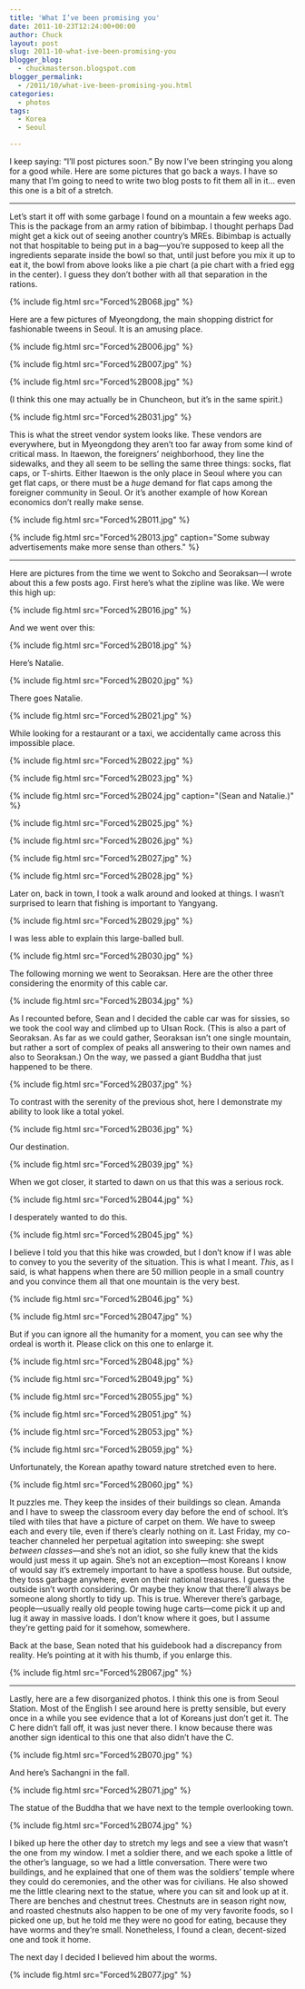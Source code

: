 ```yaml
---
title: 'What I’ve been promising you'
date: 2011-10-23T12:24:00+00:00
author: Chuck
layout: post
slug: 2011-10-what-ive-been-promising-you
blogger_blog:
  - chuckmasterson.blogspot.com
blogger_permalink:
  - /2011/10/what-ive-been-promising-you.html
categories:
  - photos
tags:
  - Korea
  - Seoul

---
```

I keep saying: “I’ll post pictures soon.” By now I’ve
been stringing you along for a good while. Here are some pictures that go back
a ways. I have so many that I’m going to need to write two blog posts to
fit them all in it… even this one is a bit of a stretch. 

* * *

Let’s start it off with some garbage I found on a mountain a few weeks
ago. This is the package from an army ration of bibimbap. I thought perhaps
Dad might get a kick out of seeing another country’s MREs. Bibimbap is
actually not that hospitable to being put in a bag—you’re supposed to
keep all the ingredients separate inside the bowl so that, until just before
you mix it up to eat it, the bowl from above looks like a pie chart (a pie
chart with a fried egg in the center). I guess they don’t bother with
all that separation in the rations. 
  
{% include fig.html src="Forced%2B068.jpg" %}

Here are a few pictures of Myeongdong, the main shopping district for
fashionable tweens in Seoul. It is an amusing place.

{% include fig.html src="Forced%2B006.jpg" %}

{% include fig.html src="Forced%2B007.jpg" %}

{% include fig.html src="Forced%2B008.jpg" %}

(I think this one may actually be in Chuncheon, but it’s in
the same spirit.)

{% include fig.html src="Forced%2B031.jpg" %}

This is what the street vendor system looks like. These vendors are
everywhere, but in Myeongdong they aren’t too far away from some kind of
critical mass. In Itaewon, the foreigners’ neighborhood, they line the
sidewalks, and they all seem to be selling the same three things: socks, flat
caps, or T-shirts. Either Itaewon is the only place in Seoul where you can get
flat caps, or there must be a *huge* demand for flat caps among the
foreigner community in Seoul. Or it’s another example of how Korean
economics don’t really make sense.  

{% include fig.html src="Forced%2B011.jpg" %}

{% include fig.html src="Forced%2B013.jpg" caption="Some subway advertisements
make more sense than others." %}

* * *

Here are pictures from the time we went to Sokcho and Seoraksan—I
wrote about this a few posts ago. First here’s what the zipline was like.
We were this high up:

{% include fig.html src="Forced%2B016.jpg" %}

And we went over this:

{% include fig.html src="Forced%2B018.jpg" %}

Here’s Natalie.

{% include fig.html src="Forced%2B020.jpg" %}

There goes Natalie.  

{% include fig.html src="Forced%2B021.jpg" %}

While looking for a restaurant or a taxi, we accidentally came across this
impossible place.

{% include fig.html src="Forced%2B022.jpg" %}

{% include fig.html src="Forced%2B023.jpg" %}

{% include fig.html src="Forced%2B024.jpg" caption="(Sean and Natalie.)" %}

{% include fig.html src="Forced%2B025.jpg" %}

{% include fig.html src="Forced%2B026.jpg" %}

{% include fig.html src="Forced%2B027.jpg" %}

{% include fig.html src="Forced%2B028.jpg" %}

Later on, back in town, I took a walk around and looked at things.
I wasn’t surprised to learn that fishing is important to Yangyang.

{% include fig.html src="Forced%2B029.jpg" %}

I was less able to explain this large-balled bull.

{% include fig.html src="Forced%2B030.jpg" %}

The following morning we went to Seoraksan. Here are the other three
considering the enormity of this cable car.  

{% include fig.html src="Forced%2B034.jpg" %}

As I recounted before, Sean and I decided the cable car was for sissies, so we
took the cool way and climbed up to Ulsan Rock. (This is also a part of
Seoraksan. As far as we could gather, Seoraksan isn’t one single
mountain, but rather a sort of complex of peaks all answering to their own
names and also to Seoraksan.) On the way, we passed a giant Buddha that just
happened to be there.

{% include fig.html src="Forced%2B037.jpg" %}

To contrast with the serenity of the previous shot, here I
demonstrate my ability to look like a total yokel.

{% include fig.html src="Forced%2B036.jpg" %}

Our destination.

{% include fig.html src="Forced%2B039.jpg" %}

When we got closer, it started to dawn on us that this was a
serious rock.

{% include fig.html src="Forced%2B044.jpg" %}

I desperately wanted to do this.  

{% include fig.html src="Forced%2B045.jpg" %}

I believe I told you that this hike was crowded, but I don’t know if I
was able to convey to you the severity of the situation. This is what I meant.
*This*, as I said, is what happens when there are 50 million people in a
small country and you convince them all that one mountain is the very best.

{% include fig.html src="Forced%2B046.jpg" %}

{% include fig.html src="Forced%2B047.jpg" %}

But if you can ignore all the humanity for a moment, you can see
why the ordeal is worth it. Please click on this one to enlarge it.

{% include fig.html src="Forced%2B048.jpg" %}

{% include fig.html src="Forced%2B049.jpg" %}

{% include fig.html src="Forced%2B055.jpg" %}

{% include fig.html src="Forced%2B051.jpg" %}

{% include fig.html src="Forced%2B053.jpg" %}

{% include fig.html src="Forced%2B059.jpg" %}

Unfortunately, the Korean apathy toward nature stretched even to
here.

{% include fig.html src="Forced%2B060.jpg" %}

It puzzles me. They keep the insides of their buildings so clean. Amanda
and I have to sweep the classroom every day before the end of school.
It’s tiled with tiles that have a picture of carpet on them. We have to
sweep each and every tile, even if there’s clearly nothing on it. Last
Friday, my co-teacher channeled her perpetual agitation into sweeping: she
swept *between classes*—and she’s not an idiot, so she fully knew
that the kids would just mess it up again. She’s not an exception—most
Koreans I know of would say it’s extremely important to have a spotless
house. But outside, they toss garbage anywhere, even on their national
treasures. I guess the outside isn’t worth considering. Or maybe they
know that there’ll always be someone along shortly to tidy up. This is
true. Wherever there’s garbage, people—usually really old people towing
huge carts—come pick it up and lug it away in massive loads. I don’t know
where it goes, but I assume they’re getting paid for it somehow,
somewhere.  

Back at the base, Sean noted that his guidebook had a discrepancy from
reality. He’s pointing at it with his thumb, if you enlarge this.  

{% include fig.html src="Forced%2B067.jpg" %}

* * *

Lastly, here are a few disorganized photos. I think this one is from Seoul
Station. Most of the English I see around here is pretty sensible, but every
once in a while you see evidence that a lot of Koreans just don’t get it.
The C here didn’t fall off, it was just never there. I know because there
was another sign identical to this one that also didn’t have the C.

{% include fig.html src="Forced%2B070.jpg" %}

And here’s Sachangni in the fall.

{% include fig.html src="Forced%2B071.jpg" %}

The statue of the Buddha that we have next to the temple
overlooking town.

{% include fig.html src="Forced%2B074.jpg" %}

I biked up here the other day to stretch my legs and see a view that
wasn’t the one from my window. I met a soldier there, and we each spoke a
little of the other’s language, so we had a little conversation. There
were two buildings, and he explained that one of them was the soldiers’
temple where they could do ceremonies, and the other was for civilians. He also
showed me the little clearing next to the statue, where you can sit and look up
at it. There are benches and chestnut trees. Chestnuts are in season right now,
and roasted chestnuts also happen to be one of my very favorite foods, so I
picked one up, but he told me they were no good for eating, because they have
worms and they’re small. Nonetheless, I found a clean, decent-sized one
and took it home.  

The next day I decided I believed him about the worms.

{% include fig.html src="Forced%2B077.jpg" %}


